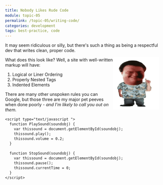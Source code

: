 ```yaml
---
title: Nobody Likes Rude Code
module: topic-05
permalink: /topic-05/writing-code/
categories: development
tags: best-practice, code
---
```


<div class="divider-heading"></div>

<div class="container-row">
  <p>It may seem ridiculous or silly, but there's such a thing as being a respectful dev that writes clean, proper code.</p>

  <img src="../img/nedry.gif" alt="Dennis Nedry gif from Jurassic Park" title="Ah ah ah!" style="float: right; width: 150px; margin-top: 0;" onmouseover="PlaySound( 'mySound') " onmouseout="StopSound( 'mySound') "/>

  <p>What does this look like? Well, a site with well-written markup will have:</p>

  <ol>
    <li>Logical or Liner Ordering</li>
    <li>Properly Nested Tags</li>
    <li>Indented Elements</li>
  </ol>

  <p>There are many other unspoken rules you can Google, but those three are my major pet peeves when done poorly - <i>and I'm likely to call you out on them.</i></p>


  <audio id="mySound" loop>
    <source src="../media/nedry.wav" type="audio/wav">
    <source src="../media/nedry.mp3" type="audio/mpeg">
    <source src="../media/nedry.ogg" type="audio/ogg">
    Your browser does not support the audio tag.
  </audio>
  <audio id="mySound" src="../media/nedry.mp3"></audio>

    <script type="text/javascript ">
      function PlaySound(soundobj) {
        var thissound = document.getElementById(soundobj);
        thissound.play();
        thissound.volume = 0.2;
      }

      function StopSound(soundobj) {
        var thissound = document.getElementById(soundobj);
        thissound.pause();
        thissound.currentTime = 0;
      }
    </script>
</div>
